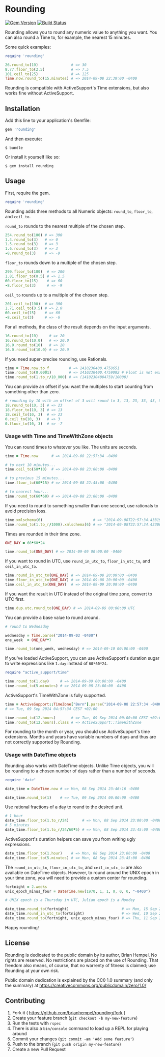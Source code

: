 # Rounding

[![Gem Version](https://badge.fury.io/rb/rounding.svg)](http://badge.fury.io/rb/rounding)
[![Build Status](https://travis-ci.org/brianhempel/rounding.svg)](https://travis-ci.org/brianhempel/rounding)

Rounding allows you to round any numeric value to anything you want. You can also round a Time to, for example, the nearest 15 minutes.

Some quick examples:

```ruby
require 'rounding'

26.round_to(10)               # => 30
8.77.floor_to(2.5)            # => 7.5
101.ceil_to(25)               # => 125
Time.now.round_to(15.minutes) # => 2014-09-08 22:30:00 -0400
```

Rounding is compatible with ActiveSupport's Time extensions, but also works fine without ActiveSupport.

## Installation

Add this line to your application's Gemfile:

```ruby
gem 'rounding'
```

And then execute:

    $ bundle

Or install it yourself like so:

    $ gem install rounding

## Usage

First, require the gem.

```ruby
require 'rounding'
```

Rounding adds three methods to all Numeric objects: `round_to`, `floor_to`, and `ceil_to`.

`round_to` rounds to the nearest multiple of the chosen step.

```ruby
254.round_to(100) # => 300
1.4.round_to(3)   # => 0
1.5.round_to(3)   # => 3
1.6.round_to(3)   # => 3
-8.round_to(3)    # => -9
```

`floor_to` rounds down to a multiple of the chosen step.

```ruby
299.floor_to(100)  # => 200
1.81.floor_to(0.5) # => 1.5
60.floor_to(15)    # => 60
-8.floor_to(3)     # => -9
```

`ceil_to` rounds up to a multiple of the chosen step.

```ruby
201.ceil_to(100)  # => 300
1.71.ceil_to(0.5) # => 2.0
60.ceil_to(15)    # => 60
-8.ceil_to(3)     # => -6
```

For all methods, the class of the result depends on the input arguments.

```ruby
16.round_to(10)     # => 20
16.round_to(10.0)   # => 20.0
16.0.round_to(10)   # => 20
16.0.round_to(10.0) # => 20.0
```

If you need super-precise rounding, use Rationals.

```ruby
time = Time.now.to_f         # => 1410230400.4758651
time.round_to(0.0001)        # => 1410230400.4759002 # Float is not exact
time.round_to(1.to_r/10_000) # => (14102304004759/10000)
```

You can provide an offset if you want the multiples to start counting from something other than zero.

```ruby
# rounding by 10 with an offset of 3 will round to 3, 13, 23, 33, 43, 53 etc.
18.round_to(10, 3) # => 23
18.floor_to(10, 3) # => 13
18.ceil_to(10, 3)  # => 23
0.ceil_to(10, 3)   # => 3
0.floor_to(10, 3)  # => -7
```

### Usage with Time and TimeWithZone objects

You can round times to whatever you like. The units are seconds.

```ruby
time = Time.now      # => 2014-09-08 22:57:34 -0400

# to next 10 minutes...
time.ceil_to(60*10)  # => 2014-09-08 23:00:00 -0400

# to previous 15 minutes...
time.floor_to(60*15) # => 2014-09-08 22:45:00 -0400

# to nearest hour...
time.round_to(60*60) # => 2014-09-08 23:00:00 -0400
```

If you need to round to something smaller than one second, use rationals to avoid precision loss.

```ruby
time.xmlschema(6)                       # => "2014-09-08T22:57:34.433197-04:00"
time.round_to(1.to_r/1000).xmlschema(6) # => "2014-09-08T22:57:34.433000-04:00"
```

Times are rounded in their time zone.

```ruby
ONE_DAY = 60*60*24

time.round_to(ONE_DAY) # => 2014-09-09 00:00:00 -0400
```

If you want to round in UTC, use `round_in_utc_to`, `floor_in_utc_to`, and `ceil_in_utc_to`.

```ruby
time.round_in_utc_to(ONE_DAY) # => 2014-09-08 20:00:00 -0400
time.floor_in_utc_to(ONE_DAY) # => 2014-09-08 20:00:00 -0400
time.ceil_in_utc_to(ONE_DAY)  # => 2014-09-09 20:00:00 -0400
```

If you want the result in UTC instead of the original time zone, convert to UTC first.

```ruby
time.dup.utc.round_to(ONE_DAY) # => 2014-09-09 00:00:00 UTC
```

You can provide a base value to round around.

```ruby
# round to Wednesday

wednesday = Time.parse("2014-09-03 -0400")
one_week  = ONE_DAY*7

time.round_to(one_week, wednesday) # => 2014-09-10 00:00:00 -0400
```

If you've loaded ActiveSupport, you can use ActiveSupport's duration sugar to write expressions like `1.day` instead of `60*60*24`.

```ruby
require "active_support/time"

time.round_to(1.day)     # => 2014-09-09 00:00:00 -0400
time.round_to(5.minutes) # => 2014-09-08 23:00:00 -0400
```

ActiveSupport's TimeWithZone is fully supported.

```ruby
time = ActiveSupport::TimeZone["Bern"].parse("2014-09-08 22:57:34 -0400")
# => Tue, 09 Sep 2014 04:57:34 CEST +02:00

time.round_to(12.hours)       # => Tue, 09 Sep 2014 00:00:00 CEST +02:00
time.round_to(12.hours).class # => ActiveSupport::TimeWithZone
```

For rounding to the month or year, you should use ActiveSupport's time extensions. Months and years have variable numbers of days and thus are not correctly supported by Rounding.

### Usage with DateTime objects

Rounding also works with DateTime objects. Unlike Time objects, you will be rounding to a chosen number of days rather than a number of seconds.

```ruby
require 'date'

date_time = DateTime.now # => Mon, 08 Sep 2014 23:46:16 -0400

date_time.round_to(1)    # => Tue, 09 Sep 2014 00:00:00 -0400
```

Use rational fractions of a day to round to the desired unit.

```ruby
# 1 hour
date_time.floor_to(1.to_r/24)      # => Mon, 08 Sep 2014 23:00:00 -0400
# 5 minutes
date_time.floor_to(1.to_r/24/60*5) # => Mon, 08 Sep 2014 23:45:00 -0400
```

ActiveSupport's duration helpers can save you from writing ugly expressions.

```ruby
date_time.floor_to(1.hour)    # => Mon, 08 Sep 2014 23:00:00 -0400
date_time.floor_to(5.minutes) # => Mon, 08 Sep 2014 23:45:00 -0400
```

The `round_in_utc_to`, `floor_in_utc_to`, and `ceil_in_utc_to` are also available on DateTime objects. However, to round around the UNIX epoch in your time zone, you will need to provide a custom center for rounding.

```ruby
fortnight = 2.weeks
unix_epoch_minus_four = DateTime.new(1970, 1, 1, 0, 0, 0, "-0400")

# UNIX epoch is a Thursday in UTC, Julian epoch is a Monday

date_time.round_to(fortnight)                        # => Mon, 15 Sep 2014 00:00:00 -0400
date_time.round_in_utc_to(fortnight)                 # => Wed, 10 Sep 2014 20:00:00 -0400
date_time.round_to(fortnight, unix_epoch_minus_four) # => Thu, 11 Sep 2014 00:00:00 -0400
```

Happy rounding!

## License

Rounding is dedicated to the public domain by its author, Brian Hempel. No rights are reserved. No restrictions are placed on the use of Rounding. That freedom also means, of course, that no warrenty of fitness is claimed; use Rounding at your own risk.

Public domain dedication is explained by the CC0 1.0 summary (and only the summary) at https://creativecommons.org/publicdomain/zero/1.0/

## Contributing

1. Fork it ( https://github.com/brianhempel/rounding/fork )
2. Create your feature branch (`git checkout -b my-new-feature`)
3. Run the tests with `rspec`
4. There is also a `bin/console` command to load up a REPL for playing around
5. Commit your changes (`git commit -am 'Add some feature'`)
6. Push to the branch (`git push origin my-new-feature`)
7. Create a new Pull Request
